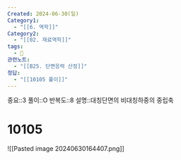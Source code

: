 ```yaml
---
Created: 2024-06-30(일)
Category1:
  - "[[6. 역학]]"
Category2:
  - "[[02. 재료역학]]"
tags:
  - 🧮
관련노트:
  - "[[B25. 단면응력 산정]]"
정답:
  - "[[10105 풀이]]"
---
```

중요::3
풀이::O
반복도::8
설명::대칭단면의 비대칭하중의 중립축
#  10105
![[Pasted image 20240630164407.png]]
